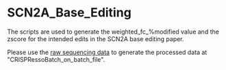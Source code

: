 # SCN2A_Base_Editing

The scripts are used to generate the weighted_fc_%modified value and the zscore for the intended edits in the SCN2A base editing paper.

Please use the [raw sequencing data](https://doi.org/10.5061/dryad.zkh1893fc) to generate the processed data at "CRISPRessoBatch_on_batch_file".
